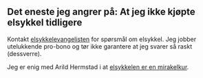 ## Det eneste jeg angrer på: At jeg ikke kjøpte elsykkel tidligere

Kontakt [elsykkelevangelisten](elsykkelevangelisten@gmail.com) for spørsmål om elsykkel. Jeg jobber utelukkende pro-bono og tør ikke garantere at jeg svarer så raskt (dessverre).

Jeg er enig med Arild Hermstad i at [elsykkelen er en mirakelkur](https://vartoslo.no/arild-hermstad-baerekraftig-forbruk-elsykkel/sykkelen-kan-bli-en-mirakelkur-for-oslo/379934).
